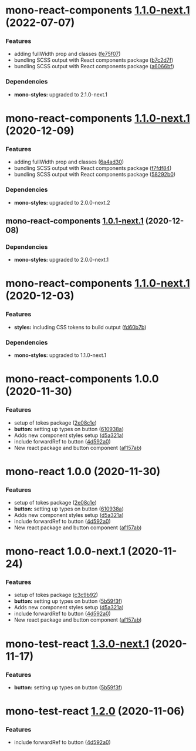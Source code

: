 # mono-react-components [1.1.0-next.1](https://github.com/richmccartney/mono-test/compare/mono-react-components@1.0.1...mono-react-components@1.1.0-next.1) (2022-07-07)


### Features

* adding fullWidth prop and classes ([fe75f07](https://github.com/richmccartney/mono-test/commit/fe75f07235094858a429ac88047fc905b1425f22))
* bundling SCSS output with React components package ([b7c2d7f](https://github.com/richmccartney/mono-test/commit/b7c2d7f5ebc104b620201f392d76ee03e6cb560a))
* bundling SCSS output with React components package ([a6066bf](https://github.com/richmccartney/mono-test/commit/a6066bf169919c3efadbfbaad0d53a0cf1e5ac9a))





### Dependencies

* **mono-styles:** upgraded to 2.1.0-next.1

# mono-react-components [1.1.0-next.1](https://github.com/richmccartney/mono-test/compare/mono-react-components@1.0.1-next.1...mono-react-components@1.1.0-next.1) (2020-12-09)


### Features

* adding fullWidth prop and classes ([6a4ad30](https://github.com/richmccartney/mono-test/commit/6a4ad30808c123c6aacd7dae9a2e9be332240908))
* bundling SCSS output with React components package ([f7fdf84](https://github.com/richmccartney/mono-test/commit/f7fdf84929d8adc7a386f47d9ea5b9bdb57b4182))
* bundling SCSS output with React components package ([58292b0](https://github.com/richmccartney/mono-test/commit/58292b03783278b34259d161f24826f7a5050322))





### Dependencies

* **mono-styles:** upgraded to 2.0.0-next.2

## mono-react-components [1.0.1-next.1](https://github.com/richmccartney/mono-test/compare/mono-react-components@1.0.0...mono-react-components@1.0.1-next.1) (2020-12-08)





### Dependencies

* **mono-styles:** upgraded to 2.0.0-next.1

# mono-react-components [1.1.0-next.1](https://github.com/richmccartney/mono-test/compare/mono-react-components@1.0.0...mono-react-components@1.1.0-next.1) (2020-12-03)


### Features

* **styles:** including CSS tokens to build output ([fd60b7b](https://github.com/richmccartney/mono-test/commit/fd60b7bd0262354f6fcbc4190c93eefd80bc4da6))





### Dependencies

* **mono-styles:** upgraded to 1.1.0-next.1

# mono-react-components 1.0.0 (2020-11-30)


### Features

* setup of tokes package ([2e08c1e](https://github.com/richmccartney/mono-test/commit/2e08c1e479f66db4acce5a5b6ce33966062a8653))
* **button:** setting up types on button ([610938a](https://github.com/richmccartney/mono-test/commit/610938a31a28721aa01f35ff337098ad837268cd))
* Adds new component styles setup ([d5a321a](https://github.com/richmccartney/mono-test/commit/d5a321aa4ddd3d04e33e0a0526193cfcafb6fb9b))
* include forwardRef to button ([4d592a0](https://github.com/richmccartney/mono-test/commit/4d592a002836c766abd84d4d394cbe6f18092fea))
* New react package and button component ([af157ab](https://github.com/richmccartney/mono-test/commit/af157abbea505c7b948c32195f638eb12a9a7d65))

# mono-react 1.0.0 (2020-11-30)

### Features

- setup of tokes package
  ([2e08c1e](https://github.com/richmccartney/mono-test/commit/2e08c1e479f66db4acce5a5b6ce33966062a8653))
- **button:** setting up types on button
  ([610938a](https://github.com/richmccartney/mono-test/commit/610938a31a28721aa01f35ff337098ad837268cd))
- Adds new component styles setup
  ([d5a321a](https://github.com/richmccartney/mono-test/commit/d5a321aa4ddd3d04e33e0a0526193cfcafb6fb9b))
- include forwardRef to button
  ([4d592a0](https://github.com/richmccartney/mono-test/commit/4d592a002836c766abd84d4d394cbe6f18092fea))
- New react package and button component
  ([af157ab](https://github.com/richmccartney/mono-test/commit/af157abbea505c7b948c32195f638eb12a9a7d65))

# mono-react 1.0.0-next.1 (2020-11-24)

### Features

- setup of tokes package
  ([c3c9b92](https://github.com/richmccartney/mono-test/commit/c3c9b92e01be801df552cfc3da651375e22e7587))
- **button:** setting up types on button
  ([5b59f3f](https://github.com/richmccartney/mono-test/commit/5b59f3fe41aaffa8e80ece799bf07bee9acae2f2))
- Adds new component styles setup
  ([d5a321a](https://github.com/richmccartney/mono-test/commit/d5a321aa4ddd3d04e33e0a0526193cfcafb6fb9b))
- include forwardRef to button
  ([4d592a0](https://github.com/richmccartney/mono-test/commit/4d592a002836c766abd84d4d394cbe6f18092fea))
- New react package and button component
  ([af157ab](https://github.com/richmccartney/mono-test/commit/af157abbea505c7b948c32195f638eb12a9a7d65))

# mono-test-react [1.3.0-next.1](https://github.com/richmccartney/mono-test/compare/mono-test-react@1.2.0...mono-test-react@1.3.0-next.1) (2020-11-17)

### Features

- **button:** setting up types on button
  ([5b59f3f](https://github.com/richmccartney/mono-test/commit/5b59f3fe41aaffa8e80ece799bf07bee9acae2f2))

# mono-test-react [1.2.0](https://github.com/richmccartney/mono-test/compare/mono-test-react@1.1.0...mono-test-react@1.2.0) (2020-11-06)

### Features

- include forwardRef to button
  ([4d592a0](https://github.com/richmccartney/mono-test/commit/4d592a002836c766abd84d4d394cbe6f18092fea))
